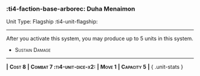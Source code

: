 ### :ti4-faction-base-arborec: **Duha Menaimon**

Unit Type: Flagship :ti4-unit-flagship:

---

After you activate this system, you may produce up to 5 units in this system.

* <span style="font-variant:small-caps;">Sustain Damage</span> 

---

__|__ <span style="font-variant:small-caps;white-space: nowrap;">**Cost 8**</span> __|__ <span style="font-variant:small-caps;white-space: nowrap;">**Combat 7 :ti4-unit-dice-x2:**</span> __|__ <span style="font-variant:small-caps;white-space: nowrap;">**Move 1**</span> __|__ <span style="font-variant:small-caps;white-space: nowrap;">**Capacity 5**</span> __|__
{ .unit-stats }
